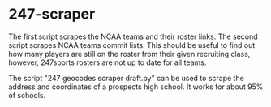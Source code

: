# 247-scraper

The first script scrapes the NCAA teams and their roster links.
The second script scrapes NCAA teams commit lists.
This should be useful to find out how many players are still on the roster from their given recruiting class, however, 247sports rosters are not up to date for all teams.


The script "247 geocodes scraper draft.py" can be used to scrape the address and coordinates of a prospects high school.  It works for about 95% of schools.
